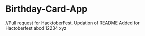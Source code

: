 # Birthday-Card-App
//Pull request for HacktoberFest. Updation of README
Added for Hactoberfest
abcd
12234
xyz
